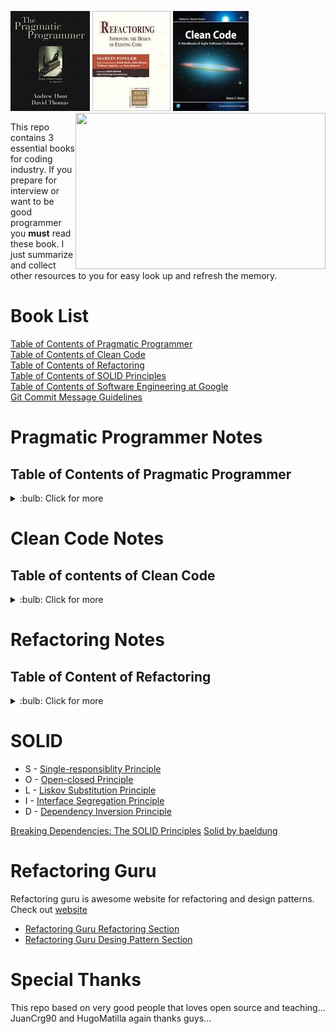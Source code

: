 ![Bookimage](/img/pra.jpeg)
![Book2image](/img/ref.jpeg)
![Book3image](/img/clean.jpeg)
<img src="https://media.giphy.com/media/349qKnoIBHK1i/source.gif" align="right" width="400" height="250">

This repo contains 3 essential books for coding industry. If you prepare for interview or want to be good programmer you __must__ read these book. I just summarize and collect other resources to you for easy look up and refresh the memory.

# Book List
[Table of Contents of Pragmatic Programmer](#table-of-contents-of-pragmatic-programmer)
<br>
[Table of Contents of Clean Code](#table-of-contents-of-clean-code)
<br>
[Table of Contents of Refactoring](#refactoring-notes)
<br>
[Table of Contents of SOLID Principles](#SOLID)
<br>
[Table of Contents of Software Engineering at Google](books/softwareEngineringatGoogle/README.md)
<br>
[Git Commit Message Guidelines](notes/git-commit-guidelines.md)
<!-- TOC depthFrom:1 depthTo:6 withLinks:1 updateOnSave:1 orderedList:0 -->
# Pragmatic Programmer Notes 
## Table of Contents of Pragmatic Programmer
<details>
<summary>:bulb: Click for more </summary>
	
	
- [Chapter 1. A Pragmatic Philosophy](/books/Pragmatic.md#chapter-1-a-pragmatic-philosophy)
	- [1.-The Cat Ate My Source Code](/books/Pragmatic.md#1-the-cat-ate-my-source-code)
	- [2.-Software Entropy](/books/Pragmatic.md#2-software-entropy)
	- [3.-Stone Soup and Boiled Frogs](/books/Pragmatic.md#3-stone-soup-and-boiled-frogs)
	- [4.-Good enough soup](/books/Pragmatic.md#4-good-enough-soup)
	- [5.-Your Knowledge Portfolio](/books/Pragmatic.md#5-your-knowledge-portfolio)
	- [6.-Communicate](/books/Pragmatic.md#6-communicate)
- [Chapter 2. A Pragmatic Approach](/books/Pragmatic.md#chapter-2-a-pragmatic-approach)
	- [7.-The Evils of Duplication](/books/Pragmatic.md#7-the-evils-of-duplication)
	- [8.-Orthogonality](/books/Pragmatic.md#8-orthogonality)
	- [9.-Reversibility](/books/Pragmatic.md#9-reversibility)
	- [10-Tracer Bullets](/books/Pragmatic.md#10-tracer-bullets)
	- [11.-Prototypes and Post-it Notes](/books/Pragmatic.md#11-prototypes-and-post-it-notes)
	- [12.-Domain Languages](/books/Pragmatic.md#12-domain-languages)
	- [13.-Estimating](/books/Pragmatic.md#13-estimating)
- [Chapter 3. The Basic Tools](/books/Pragmatic.md#chapter-3-the-basic-tools)
	- [14.-The Power of Plain Text](/books/Pragmatic.md#14-the-power-of-plain-text)
	- [15.-Shell Games](/books/Pragmatic.md#15-shell-games)
	- [16.-Power Editing](/books/Pragmatic.md#16-power-editing)
	- [17.-Source Code Control](/books/Pragmatic.md#17-source-code-control)
	- [18.-Debugging](/books/Pragmatic.md#18-debugging)
	- [19.-Text Manipulation](/books/Pragmatic.md#19-text-manipulation)
	- [20.-Code Generators](/books/Pragmatic.md#20-code-generators)
- [Chapter 4. A Pragmatic Paranoia](/books/Pragmatic.md#chapter-4-a-pragmatic-paranoia)
	- [21.-Design by Contract](/books/Pragmatic.md#21-design-by-contract)
	- [22.-Dead Programs Tell No Lies](/books/Pragmatic.md#22-dead-programs-tell-no-lies)
	- [23.-Assertive Programming](/books/Pragmatic.md#23-assertive-programming)
	- [24.-When to Use Exceptions](/books/Pragmatic.md#24-when-to-use-exceptions)
	- [25.-How to Balance Resources](/books/Pragmatic.md#25-how-to-balance-resources)
- [Chapter 5. Bend or Break](/books/Pragmatic.md#chapter-5-bend-or-break)
	- [26.-Decoupling and the Law of Demeter](/books/Pragmatic.md#26-decoupling-and-the-law-of-demeter)
	- [27.-Metaprogramming](/books/Pragmatic.md#27-metaprogramming)
	- [28.- Temporal Coupling](/books/Pragmatic.md#28-temporal-coupling)
	- [29.-It's Just a View](/books/Pragmatic.md#29-its-just-a-view)
	- [30.-Blackboards](/books/Pragmatic.md#30-blackboards)
- [Chapter 6. While you are coding](/books/Pragmatic.md#chapter-6-while-you-are-coding)
	- [31.-Program by Coincidence](/books/Pragmatic.md#31-program-by-coincidence)
	- [32.-Algorithm Speed](/books/Pragmatic.md#32-algorithm-speed)
	- [33.-Refactoring](/books/Pragmatic.md#33-refactoring)
	- [34.-Code That's Easy to Test](/books/Pragmatic.md#34-code-thats-easy-to-test)
	- [35.-Evil Wizards](/books/Pragmatic.md#35-evil-wizards)
- [Chapter 7. Before the project](/books/Pragmatic.md#chapter-7-before-the-project)
	- [36.-The Requirements Pit](/books/Pragmatic.md#36-the-requirements-pit)
	- [37.-Solving Impossible Puzzles](/books/Pragmatic.md#37-solving-impossible-puzzles)
	- [38.-Not Until You're Ready](/books/Pragmatic.md#38-not-until-youre-ready)
	- [39.-The Specification Trap](/books/Pragmatic.md#39-the-specification-trap)
	- [40.-Circles and Arrows](/books/Pragmatic.md#40-circles-and-arrows)
- [Chapter 8. Pragmatic Projects](/books/Pragmatic.md#chapter-8-pragmatic-projects)
	- [41.-Pragmatic Teams](/books/Pragmatic.md#41-pragmatic-teams)
	- [42.-Ubiquitous Automation](/books/Pragmatic.md#42-ubiquitous-automation)
	- [43.-Ruthless testing](/books/Pragmatic.md#43-ruthless-testing)
	- [44.-It's All Writing](/books/Pragmatic.md#44-its-all-writing)
	- [45.- Great Expectations](/books/Pragmatic.md#45-great-expectations)
- [Quick Reference](/books/Pragmatic.md#quick-reference)
	- [Tips](/books/Pragmatic.md#tips)
	- [CheckList](/books/Pragmatic.md#checklist)
		- [Languages To Learn](/books/Pragmatic.md#languages-to-learn)
		- [The WISDOM Acrostic](/books/Pragmatic.md#the-wisdom-acrostic)
		- [How to Maintain Orthogonality](/books/Pragmatic.md#how-to-maintain-orthogonality)
		- [Things to prototype](/books/Pragmatic.md#things-to-prototype)
		- [Architectural Questions](/books/Pragmatic.md#architectural-questions)
		- [Debugging Checklist](/books/Pragmatic.md#debugging-checklist)
		- [Law of Demeter for Functions](/books/Pragmatic.md#law-of-demeter-for-functions)
		- [How to Program Deliberately](/books/Pragmatic.md#how-to-program-deliberately)
		- [When to Refactor](/books/Pragmatic.md#when-to-refactor)
		- [Cutting the Gordian Knot](/books/Pragmatic.md#cutting-the-gordian-knot)
		- [Aspects of Testing](/books/Pragmatic.md#aspects-of-testing)


</details>



<!-- /TOC -->
# Clean Code Notes

## Table of contents of Clean Code
<details>
<summary>:bulb: Click for more</summary>

- [Chapter 1 - Clean Code](/books/cleanCode.md#chapter1)
- [Chapter 2 - Meaningful Names](/books/cleanCode.md#chapter2)
- [Chapter 3 - Functions](/books/cleanCode.md#chapter3)
- [Chapter 4 - Comments](/books/cleanCode.md#chapter4)
- [Chapter 5 - Formatting](/books/cleanCode.md#chapter5)
- [Chapter 6 - Objects and Data Structures](/books/cleanCode.md#chapter6)
- [Chapter 7 - Error Handling](/books/cleanCode.md#chapter7)
- [Chapter 8 - Boundaries](/books/cleanCode.md#chapter8)
- [Chapter 9 - Unit Tests](/books/cleanCode.md#chapter9)
- [Chapter 10 - Classes](/books/cleanCode.md#chapter10)
- [Chapter 11 - Systems](/books/cleanCode.md#chapter11)
- [Chapter 12 - Systems](/books/cleanCode.md#chapter12)
- [Chapter 13 - Concurrency](/books/cleanCode.md#chapter13)
- [Chapter 14 - Successive Refinement](/books/cleanCode.md#chapter14)
- [Chapter 15 - JUnit Internals](/books/cleanCode.md#chapter15)
- [Chapter 16 - Refactoring SerialDate](/books/cleanCode.md#chapter15)
- [Chapter 17 - Smells and Heuristics](/books/cleanCode.md#chapter17)
	
</details>


# Refactoring Notes
<!-- TOC depthFrom:1 depthTo:6 withLinks:1 updateOnSave:1 orderedList:0 -->

## Table of Content of Refactoring
<details>
<summary>:bulb: Click for more </summary>

- [Refactoring Notes](#refactoring-notes)
	- [Table of Content of Refactoring](#table-of-content-of-refactoring)

</details>

	



<!-- /TOC -->



# SOLID

* S - [Single-responsiblity Principle](https://www.digitalocean.com/community/conceptual_articles/s-o-l-i-d-the-first-five-principles-of-object-oriented-design#single-responsibility-principle)
* O - [Open-closed Principle](https://www.digitalocean.com/community/conceptual_articles/s-o-l-i-d-the-first-five-principles-of-object-oriented-design#open-closed-principle)
* L - [Liskov Substitution Principle](https://www.digitalocean.com/community/conceptual_articles/s-o-l-i-d-the-first-five-principles-of-object-oriented-design#liskov-substitution-principle)
* I - [Interface Segregation Principle](https://www.digitalocean.com/community/conceptual_articles/s-o-l-i-d-the-first-five-principles-of-object-oriented-design#interface-segregation-principle)
* D - [Dependency Inversion Principle](https://www.digitalocean.com/community/conceptual_articles/s-o-l-i-d-the-first-five-principles-of-object-oriented-design#dependency-inversion-principle)

[Breaking Dependencies: The SOLID Principles](https://youtu.be/RT-npV1JRKE)
[Solid by baeldung](https://www.baeldung.com/solid-principles)


# Refactoring Guru

Refactoring guru is awesome website for refactoring and design patterns. Check out [website](https://refactoring.guru/)
* [Refactoring Guru Refactoring Section](https://refactoring.guru/refactoring)
* [Refactoring Guru Desing Pattern Section](https://refactoring.guru/design-patterns)
# Special Thanks
This repo based on very good people that loves open source and teaching...
JuanCrg90 and HugoMatilla again thanks guys...
